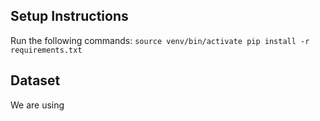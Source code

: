 ## Setup Instructions
Run the following commands:
    `source venv/bin/activate
     pip install -r requirements.txt`

## Dataset
We are using 